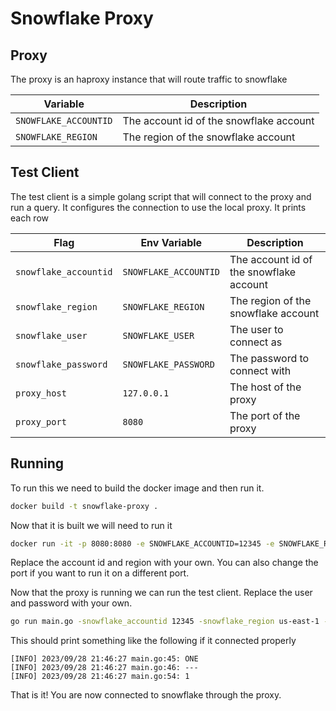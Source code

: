 # Snowflake Proxy

## Proxy

The proxy is an haproxy instance that will route traffic to snowflake

| Variable | Description |
| -------- | ----------- |
| `SNOWFLAKE_ACCOUNTID` | The account id of the snowflake account |
| `SNOWFLAKE_REGION` | The region of the snowflake account |

## Test Client

The test client is a simple golang script that will connect to the proxy and run a query.  It configures the connection to use the local proxy.  It prints each row

| Flag | Env Variable | Description |
| -------- | -------- | ----------- |
| `snowflake_accountid` | `SNOWFLAKE_ACCOUNTID` | The account id of the snowflake account |
| `snowflake_region` | `SNOWFLAKE_REGION` | The region of the snowflake account |
| `snowflake_user`| `SNOWFLAKE_USER` | The user to connect as |
| `snowflake_password` | `SNOWFLAKE_PASSWORD` | The password to connect with |
| `proxy_host` | `127.0.0.1` | The host of the proxy |
| `proxy_port` | `8080` | The port of the proxy |

## Running

To run this we need to build the docker image and then run it.

```bash
docker build -t snowflake-proxy .
```

Now that it is built we will need to run it

```bash
docker run -it -p 8080:8080 -e SNOWFLAKE_ACCOUNTID=12345 -e SNOWFLAKE_REGION=us-east-1 snowflake-proxy
```

Replace the account id and region with your own.  You can also change the port if you want to run it on a different port.

Now that the proxy is running we can run the test client.  Replace the user and password with your own.

```bash
go run main.go -snowflake_accountid 12345 -snowflake_region us-east-1 -snowflake_user test -snowflake_password test -proxy_host 127.0.0.1 -proxy_port 8080
```

This should print something like the following if it connected properly

```text
[INFO] 2023/09/28 21:46:27 main.go:45: ONE
[INFO] 2023/09/28 21:46:27 main.go:46: ---
[INFO] 2023/09/28 21:46:27 main.go:54: 1
```

That is it!  You are now connected to snowflake through the proxy.
